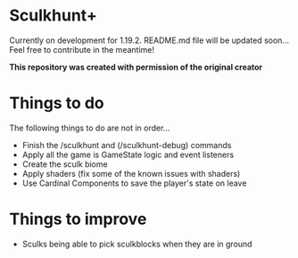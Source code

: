 # Sculkhunt+ 

Currently on development for 1.19.2. README.md file will be updated soon...
Feel free to contribute in the meantime!

**This repository was created with permission of the original creator**

# Things to do
The following things to do are not in order...

- Finish the /sculkhunt and (/sculkhunt-debug) commands
- Apply all the game is GameState logic and event listeners
- Create the sculk biome
- Apply shaders (fix some of the known issues with shaders)
- Use Cardinal Components to save the player's state on leave

# Things to improve
- Sculks being able to pick sculkblocks when they are in ground
